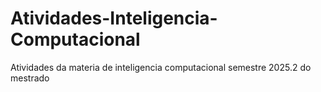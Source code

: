# Atividades-Inteligencia-Computacional
Atividades da materia de inteligencia computacional semestre 2025.2 do mestrado 
